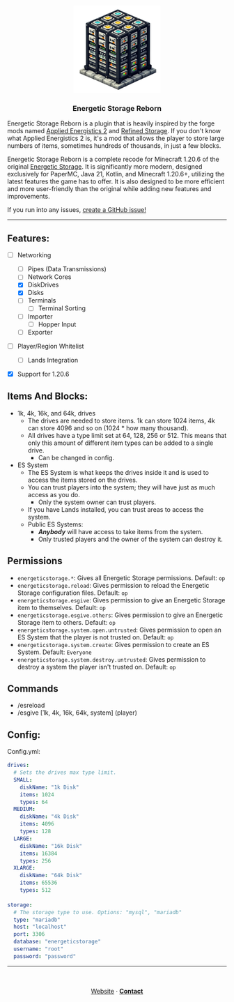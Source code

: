 <br />
<div align="center">
  <a href="https://discord.com/users/216487432667791360">
    <img src=".github/assets/EnergeticStorageReborn.png" alt="Logo" width="200" height="200">
</a>
</div>

  <h3 align="center">Energetic Storage Reborn</h3>

Energetic Storage Reborn is a plugin that is heavily inspired by the forge mods
named [Applied Energistics 2](https://www.curseforge.com/minecraft/mc-mods/applied-energistics-2)
and [Refined Storage](https://www.curseforge.com/minecraft/mc-mods/refined-storage).
If you don't know what Applied Energistics 2 is, it's a mod that allows the player to store large numbers of items,
sometimes hundreds of thousands, in just a few blocks.

Energetic Storage Reborn is a complete recode for Minecraft 1.20.6 of the original [Energetic Storage](https://github.com/SeanOMik/EnergeticStorage).
It is significantly more modern,
designed exclusively for PaperMC, Java 21, Kotlin, and Minecraft 1.20.6+,
utilizing the latest features the game has to offer.
It is also designed to be more efficient and more user-friendly than the original while adding new features
and improvements.

If you run into any issues,
[create a GitHub issue!](https://github.com/CoasterFreakDE/EnergeticStorage-Reborn/issues/new)

---

## Features:
* [ ] Networking
  * [ ] Pipes (Data Transmissions)
  * [ ] Network Cores
  * [x] DiskDrives
  * [x] Disks
  * [ ] Terminals
    * [ ] Terminal Sorting
  * [ ] Importer
    * [ ] Hopper Input
  * [ ] Exporter
* [ ] Player/Region Whitelist
  * [ ] Lands Integration
* [x] Support for 1.20.6



## Items And Blocks:
* 1k, 4k, 16k, and 64k, drives
  * The drives are needed to store items. 1k can store 1024 items, 4k can store 4096 and so on (1024 * how many thousand).
  * All drives have a type limit set at 64, 128, 256 or 512. This means that only this amount of different item types can be added to a single drive.
    * Can be changed in config.
* ES System
    * The ES System is what keeps the drives inside it and is used to access the items stored on the drives.
    * You can trust players into the system; they will have just as much access as you do.
        * Only the system owner can trust players.
    * If you have Lands installed, you can trust areas to access the system.
    * Public ES Systems:
        * **_Anybody_** will have access to take items from the system.
        * Only trusted players and the owner of the system can destroy it.

## Permissions
* `energeticstorage.*`: Gives all Energetic Storage permissions. Default: `op`
* `energeticstorage.reload`: Gives permission to reload the Energetic Storage configuration files. Default: `op`
* `energeticstorage.esgive`: Gives permission to give an Energetic Storage item to themselves. Default: `op`
* `energeticstorage.esgive.others`: Gives permission to give an Energetic Storage item to others. Default: `op`
* `energeticstorage.system.open.untrusted`: Gives permission to open an ES System that the player is not trusted on. Default: `op`
* `energeticstorage.system.create`: Gives permission to create an ES System. Default: `Everyone`
* `energeticstorage.system.destroy.untrusted`: Gives permission to destroy a system the player isn't trusted on. Default: `op`

## Commands
* /esreload
* /esgive [1k, 4k, 16k, 64k, system] (player)

## Config:
Config.yml:
```yaml
drives:
  # Sets the drives max type limit.
  SMALL:
    diskName: "1k Disk"
    items: 1024
    types: 64
  MEDIUM:
    diskName: "4k Disk"
    items: 4096
    types: 128
  LARGE:
    diskName: "16k Disk"
    items: 16384
    types: 256
  XLARGE:
    diskName: "64k Disk"
    items: 65536
    types: 512

storage:
  # The storage type to use. Options: "mysql", "mariadb"
  type: "mariadb"
  host: "localhost"
  port: 3306
  database: "energeticstorage"
  username: "root"
  password: "password"
```
---

<p align="center">
<br />
<br />
<a href="https://liamxsage.com">Website</a>
·
<a href="https://discord.com/users/216487432667791360"><strong>Contact</strong></a>
</p>

